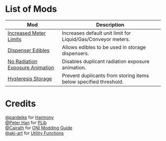 # List of Mods
|**Mod**|**Description**|
|---|---|
|[Increased Meter Limits](https://steamcommunity.com/sharedfiles/filedetails/?id=2839508628)|Increases default unit limit for Liquid/Gas/Conveyor meters.|
|[Dispenser Edibles](https://steamcommunity.com/sharedfiles/filedetails/?id=2839845786)|Allows edibles to be used in storage dispensers.|
|[No Radiation Exposure Animation](https://steamcommunity.com/sharedfiles/filedetails/?id=2843427720)|Disables duplicant radiation exposure animation.|
|[Hysteresis Storage](https://steamcommunity.com/sharedfiles/filedetails/?id=2875347670)|Prevent duplicants from storing items below specified threshold.|

# Credits
[@pardeike](https://github.com/pardeike) for [Harmony](https://github.com/pardeike/Harmony)  
[@Peter Han](https://github.com/peterhaneve) for [PLib](https://github.com/peterhaneve/ONIMods/tree/main/PLib)  
[@Cairath](https://github.com/Cairath) for [ONI Modding Guide](https://github.com/Cairath/Oxygen-Not-Included-Modding)  
[@aki-art](https://github.com/aki-art) for [Utility Functions](https://github.com/aki-art/ONI-Mods/tree/master/Futility)  
